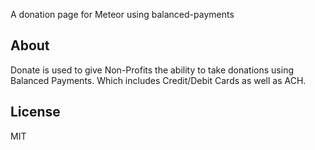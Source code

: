<img href="https://www.codeship.io/projects/62331c80-d22a-0131-3606-465b6d0c2955/status">

A donation page for Meteor using balanced-payments


## About

Donate is used to give Non-Profits the ability to take donations using Balanced Payments. Which includes Credit/Debit Cards
as well as ACH. 

## License

MIT
